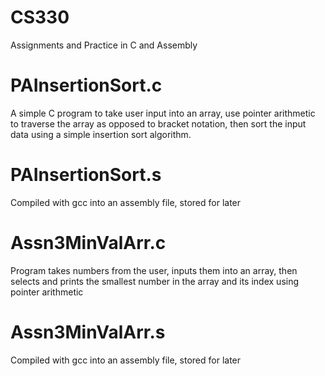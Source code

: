 # CS330
Assignments and Practice in C and Assembly

# PAInsertionSort.c
A simple C program to take user input into an array, use pointer arithmetic to traverse the array as opposed to bracket notation, then sort the input data using a simple insertion sort algorithm.

# PAInsertionSort.s
Compiled with gcc into an assembly file, stored for later

# Assn3MinValArr.c
Program takes numbers from the user, inputs them into an array, then selects and prints the smallest number in the array and its index using pointer arithmetic

# Assn3MinValArr.s
Compiled with gcc into an assembly file, stored for later

